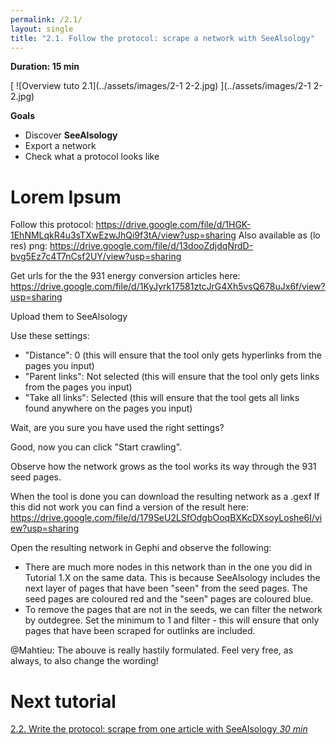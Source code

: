 ```yaml
---
permalink: /2.1/
layout: single
title: "2.1. Follow the protocol: scrape a network with SeeAlsology"
---
```


**Duration: 15 min**

[
	![Overview tuto 2.1](../assets/images/2-1 2-2.jpg)
](../assets/images/2-1 2-2.jpg)

**Goals**
* Discover **SeeAlsology**
* Export a network
* Check what a protocol looks like

# Lorem Ipsum
Follow this protocol: https://drive.google.com/file/d/1HGK-1EhNMLqkR4u3sTXwEzwJhQi9f3tA/view?usp=sharing
Also available as (lo res) png: https://drive.google.com/file/d/13dooZdjdqNrdD-bvg5Ez7c4T7nCsf2UY/view?usp=sharing

Get urls for the the 931 energy conversion articles here: https://drive.google.com/file/d/1KyJyrk17581ztcJrG4Xh5vsQ678uJx6f/view?usp=sharing

Upload them to SeeAlsology

Use these settings:
- "Distance": 0 (this will ensure that the tool only gets hyperlinks from the pages you input)
- "Parent links": Not selected (this will ensure that the tool only gets links from the pages you input)
- "Take all links": Selected (this will ensure that the tool gets all links found anywhere on the pages you input)

Wait, are you sure you have used the right settings? 

Good, now you can click "Start crawling".

Observe how the network grows as the tool works its way through the 931 seed pages.

When the tool is done you can download the resulting network as a .gexf
If this did not work you can find a version of the result here: https://drive.google.com/file/d/179SeU2LSfOdgbOoqBXKcDXsoyLoshe6I/view?usp=sharing

Open the resulting network in Gephi and observe the following:

- There are much more nodes in this network than in the one you did in Tutorial 1.X on the same data. This is because SeeAlsology includes the next layer of pages that have been "seen" from the seed pages. The seed pages are coloured red and the "seen" pages are coloured blue.
- To remove the pages that are not in the seeds, we can filter the network by outdegree. Set the minimum to 1 and filter - this will ensure that only pages that have been scraped for outlinks are included.

@Mahtieu: The abouve is really hastily formulated. Feel very free, as always, to also change the wording!

# Next tutorial

[2.2. Write the protocol: scrape from one article with SeeAlsology *30 min*](../2.2/)
